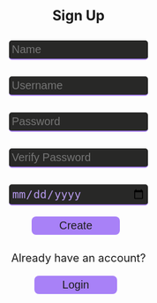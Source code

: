 <style>
  h1 {
    text-align: center;
    font-size: 25px;
    font-weight: bold;
  }
  input.login {
    margin-top: 10px;
    position: relative;
    width: 50%;
    font-size: 20px;
    background-color: #282827;
    color: #b89cf0;
    border: none;
    border-radius: 5px;
    border-bottom: 2px solid #A881F7;
    transition-duration: 0.3s;
    padding: 5px;
  }
  input[type=date]:invalid::-webkit-datetime-edit {
    color: #b89cf0;
  }
  input.login:focus {
    background-color: #4d4c4b;
    outline: none;
  }
  button {
    outline: none;
    font-size: 20px;
    position: center;
    margin: 0px 10px 10px 0px;
    padding: 1% 10% 1% 10%;
    border-radius: 8px;
    background-color: #A881F7;
    color: #1E1E1E;
    border: none;
    transition-duration: 0.3s;
  }
  button:hover {
    color: #242424;
    background-color: #E2D4FC;
  }
  .box, button {
    text-align: center;
  }
  .p1 {
    padding-top: 0px;
    text-align: center;
    font-size: 20px
  }
</style>

<form action="create_User()">
  <h1>
    Sign Up
  </h1>
  <div class="box">
    <p class="p1">
      <input class="login" type="text" name="name" id="name" placeholder="Name" autocomplete="off" required>
    </p>
    <p class="p1">
      <input class="login" type="text" name="uid" id="uid" placeholder="Username" autocomplete="off" required>
    </p>
    <p class="p1">
      <input class="login" type="password" name="password" id="password" placeholder="Password" autocomplete="off" required>
    </p>
    <p class="p1">
      <input class="login" type="password" name="passwordV" id="passwordV" placeholder="Verify Password" autocomplete="off" required>
    </p>
    <p class="p1">
      <input class="login" type="date" name="dob" id="dob" placeholder="Birthday" autocomplete="off" required>
    </p>
  </div>
    <p class="p1">
        <button onclick="create_User()">Create</button>
    </p>
</form>
<form action="{{site.baseurl}}/login">
  <p class="p1">
    Already have an account?
    <p class="p1">
      <button>Login</button>
    </p>
  </p>
</form>
<script>
  function create_User(){
    // extract data from inputs
    const name = document.getElementById("name").value;
    const uid = document.getElementById("uid").value;
    const password = document.getElementById("password").value;
    const dob = document.getElementById("dob").value;
    const requestOptions = {
        method: 'POST',
        headers: {
            'Content-Type': 'application/json',
            'Authorization': 'Bearer my-token',
        },
    };
    console.log(name)
    console.log(uid)
    console.log(password)
    console.log(dob)
    //url for Create API
    const url='/crud_api/create/' + name + '/' + uid+ '/' + password + '/' + dob; 
    //Async fetch API call to the database to create a new user
    fetch(url, requestOptions).then(response => {
        // prepare HTML search result container for new output
        const resultContainer = document.getElementById("result");
        // trap error response from Web API
        if (response.status !== 200) {
            const errorMsg = 'Database response error: ' + response.status;
            console.log(errorMsg);
            // Email must be unique, no duplicates allowed
            document.getElementById("pswError").innerHTML =
                "Email already exists in the table";
            return;
        }
        // response contains valid result
        response.json().then(data => {
            console.log(data);
            //add a table row for the new/created userId
            const tr = document.createElement("tr");
            for (let key in data) {
                if (key !== 'query') {
                    //create a DOM element for the data(cells) in table rows
                    const td = document.createElement("td");
                    console.log(data[key]);
                    //truncate the displayed password to length 20
                    if (key === 'password'){
                        td.innerHTML = data[key].substring(0,17)+"...";
                    }
                    else{
                        td.innerHTML = data[key];}
                    //add the DOM data element to the row
                    tr.appendChild(td);
                }
            }
            //append the DOM row to the table
            table.appendChild(tr);
        })
    })
}
</script>